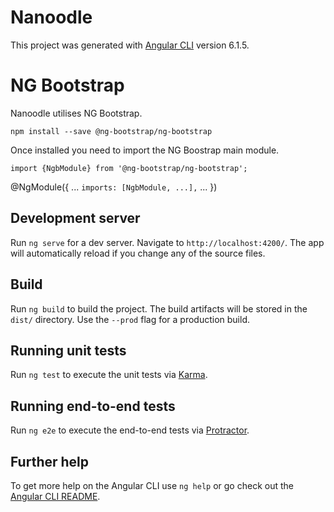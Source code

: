 # Nanoodle

This project was generated with [Angular CLI](https://github.com/angular/angular-cli) version 6.1.5.

# NG Bootstrap

Nanoodle utilises NG Bootstrap.

`npm install --save @ng-bootstrap/ng-bootstrap`

Once installed you need to import the NG Boostrap main module.

`import {NgbModule} from '@ng-bootstrap/ng-bootstrap';`

@NgModule({
  ...
  `imports: [NgbModule, ...],`
  ...
})

## Development server

Run `ng serve` for a dev server. Navigate to `http://localhost:4200/`. The app will automatically reload if you change any of the source files.

## Build

Run `ng build` to build the project. The build artifacts will be stored in the `dist/` directory. Use the `--prod` flag for a production build.

## Running unit tests

Run `ng test` to execute the unit tests via [Karma](https://karma-runner.github.io).

## Running end-to-end tests

Run `ng e2e` to execute the end-to-end tests via [Protractor](http://www.protractortest.org/).

## Further help

To get more help on the Angular CLI use `ng help` or go check out the [Angular CLI README](https://github.com/angular/angular-cli/blob/master/README.md).

